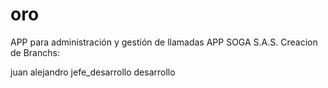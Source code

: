 
# oro
APP para administración y gestión de llamadas APP SOGA S.A.S.
Creacion de Branchs:

juan
alejandro
jefe_desarrollo
desarrollo
